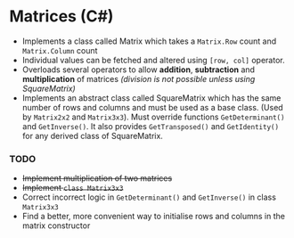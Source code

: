 ﻿# Matrices (C#)
- Implements a class called Matrix which takes a ```Matrix.Row``` count and ```Matrix.Column``` count
- Individual values can be fetched and altered using ```[row, col]``` operator.
- Overloads several operators to allow **addition**, **subtraction** and **multiplication** of matrices *(division is not possible unless using SquareMatrix)*
- Implements an abstract class called SquareMatrix which has the same number of rows and columns and must be used as a base class. (Used by ```Matrix2x2``` and ```Matrix3x3```). Must override functions ```GetDeterminant()``` and ```GetInverse()```. It also provides ```GetTransposed()``` and ```GetIdentity()``` for any derived class of SquareMatrix.

### TODO
- ~~Implement multiplication of two matrices~~
- ~~Implement ```class Matrix3x3```~~
- Correct incorrect logic in ```GetDeterminant()``` and ```GetInverse()``` in class ```Matrix3x3```
- Find a better, more convenient way to initialise rows and columns in the matrix constructor